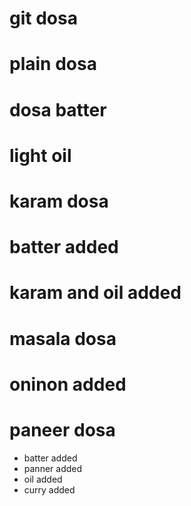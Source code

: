 # git dosa
# plain dosa
# dosa batter
# light oil

# karam dosa
# batter added 
# karam and oil added

# masala dosa 
# oninon added

# paneer dosa
* batter added
* panner added
* oil added
* curry added